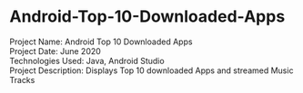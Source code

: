 # Android-Top-10-Downloaded-Apps
Project Name: Android Top 10 Downloaded Apps <br />
Project Date: June 2020 <br /> 
Technologies Used: Java, Android Studio <br />
Project Description: Displays Top 10 downloaded Apps and streamed Music Tracks
